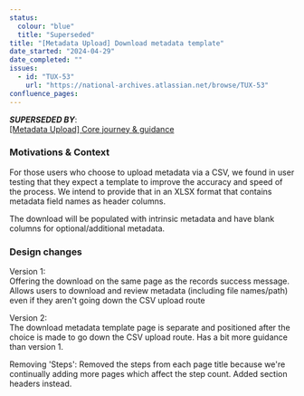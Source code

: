 ```yaml
---
status:
  colour: "blue"
  title: "Superseded"
title: "[Metadata Upload] Download metadata template"
date_started: "2024-04-29"
date_completed: ""
issues:
  - id: "TUX-53"
    url: "https://national-archives.atlassian.net/browse/TUX-53"
confluence_pages:
---
```


_**SUPERSEDED BY**_:<br>
[[Metadata Upload] Core journey & guidance](/prototype-version/13)

### Motivations & Context

For those users who choose to upload metadata via a CSV, we found in user testing that they expect a template to improve the accuracy and speed of the process. We intend to provide that in an XLSX format that contains metadata field names as header columns. 

The download will be populated with intrinsic metadata and have blank columns for optional/additional metadata.

### Design changes

Version 1:   
Offering the download on the same page as the records success message. Allows users to download and review metadata (including file names/path) even if they aren't going down the CSV upload route

Version 2:  
The download metadata template page is separate and positioned after the choice is made to go down the CSV upload route. Has a bit more guidance than version 1. 

Removing 'Steps':
Removed the steps from each page title because we're continually adding more pages which affect the step count. Added section headers instead.
